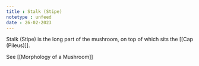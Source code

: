 ```yaml
---
title : Stalk (Stipe)
notetype : unfeed
date : 26-02-2023
---
```


Stalk (Stipe) is the long part of the mushroom, on top of which sits the [[Cap (Pileus)]].

See [[Morphology of a Mushroom]]